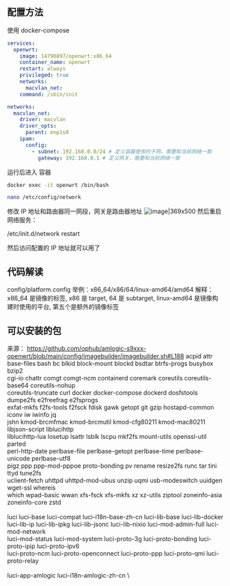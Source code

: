 
## 配置方法

使用 docker-compose

```yml
services:
  openwrt:
    image: 14790897/openwrt:x86_64
    container_name: openwrt
    restart: always
    privileged: true
    networks:
      macvlan_net:
    command: /sbin/init

networks:
  macvlan_net:
    driver: macvlan
    driver_opts:
      parent: enp1s0
    ipam:
      config:
        - subnet: 192.168.0.0/24 # 定义容器使用的子网，需要和当前网络一致
          gateway: 192.168.0.1 # 定义网关，需要和当前网络一致
```

运行后进入 容器
```sh
docker exec -it openwrt /bin/bash
```
```sh
nano /etc/config/network
```
修改 IP 地址和路由器同一网段，网关是路由器地址
![image|369x500](https://linux.do/uploads/default/original/3X/1/b/1bc20192030fc5da0c9b652341b77f34c55b211f.png)
然后重启网络服务：
<!-- cat /etc/config/network -->
/etc/init.d/network restart

然后访问配置的 IP 地址就可以用了

## 代码解读

config/platform.config
举例：x86_64/x86/64/linux-amd64/amd64
解释：x86_64 是镜像的标签, x86 是 target, 64 是 subtarget, linux-amd64 是镜像构建时使用的平台, 第五个是额外的镜像标签

## 可以安装的包
  来源： https://github.com/ophub/amlogic-s9xxx-openwrt/blob/main/config/imagebuilder/imagebuilder.sh#L188
   acpid attr base-files bash bc blkid block-mount blockd bsdtar btrfs-progs busybox bzip2 \
        cgi-io chattr comgt comgt-ncm containerd coremark coreutils coreutils-base64 coreutils-nohup \
        coreutils-truncate curl docker docker-compose dockerd dosfstools dumpe2fs e2freefrag e2fsprogs \
        exfat-mkfs f2fs-tools f2fsck fdisk gawk getopt git gzip hostapd-common iconv iw iwinfo jq \
        jshn kmod-brcmfmac kmod-brcmutil kmod-cfg80211 kmod-mac80211 libjson-script liblucihttp \
        liblucihttp-lua losetup lsattr lsblk lscpu mkf2fs mount-utils openssl-util parted \
        perl-http-date perlbase-file perlbase-getopt perlbase-time perlbase-unicode perlbase-utf8 \
        pigz ppp ppp-mod-pppoe proto-bonding pv rename resize2fs runc tar tini ttyd tune2fs \
        uclient-fetch uhttpd uhttpd-mod-ubus unzip uqmi usb-modeswitch uuidgen wget-ssl whereis \
        which wpad-basic wwan xfs-fsck xfs-mkfs xz xz-utils ziptool zoneinfo-asia zoneinfo-core zstd \
        \
        luci luci-base luci-compat luci-i18n-base-zh-cn luci-lib-base luci-lib-docker \
        luci-lib-ip luci-lib-ipkg luci-lib-jsonc luci-lib-nixio luci-mod-admin-full luci-mod-network \
        luci-mod-status luci-mod-system luci-proto-3g luci-proto-bonding luci-proto-ipip luci-proto-ipv6 \
        luci-proto-ncm luci-proto-openconnect luci-proto-ppp luci-proto-qmi luci-proto-relay \
        \
        luci-app-amlogic luci-i18n-amlogic-zh-cn \
